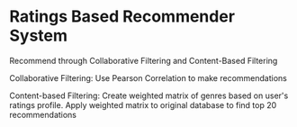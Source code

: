 # Ratings Based Recommender System
Recommend through Collaborative Filtering and Content-Based Filtering

Collaborative Filtering:
Use Pearson Correlation to make recommendations

Content-based Filtering:
Create weighted matrix of genres based on user's ratings profile. Apply weighted matrix to 
original database to find top 20 recommendations
